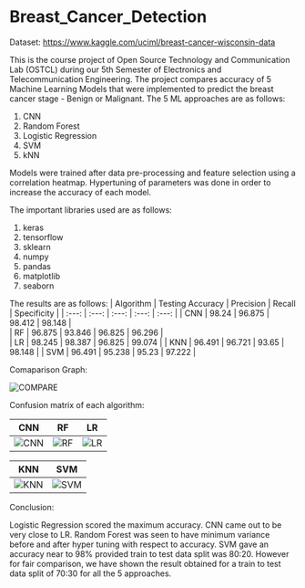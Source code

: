# Breast_Cancer_Detection
Dataset: https://www.kaggle.com/uciml/breast-cancer-wisconsin-data

This is the course project of Open Source Technology and Communication Lab (OSTCL) during our 5th Semester of Electronics and Telecommunication Engineering. The project compares accuracy of 5 Machine Learning Models that were implemented to predict the breast cancer stage - Benign or Malignant. The 5 ML approaches are as follows:
1. CNN
2. Random Forest
3. Logistic Regression
4. SVM
5. kNN

Models were trained after data pre-processing and feature selection using a correlation heatmap. Hypertuning of parameters was done in order to increase the accuracy of each model.

The important libraries used are as follows:
1. keras
2. tensorflow
3. sklearn
4. numpy
5. pandas
6. matplotlib
7. seaborn

The results are as follows:
| Algorithm      | Testing Accuracy | Precision      | Recall         | Specificity    |
|     :---:      |     :---:        |      :---:     |     :---:      |      :---:     | 
| CNN            |     98.24        |        96.875  | 98.412         |     98.148     |       
| RF             |     96.875       |        93.846  | 96.825         |     96.296     |  
| LR             |     98.245       |        98.387  | 96.825         |     99.074     |
| KNN            |     96.491       |        96.721  | 93.65          |     98.148     | 
| SVM            |     96.491       |        95.238  | 95.23          |     97.222     |

Comaparison Graph:

![COMPARE](https://user-images.githubusercontent.com/58266816/121813768-2f3d5080-cc8b-11eb-8f14-97561b46dc44.png)

Confusion matrix of each algorithm:

| CNN         | RF            | LR            |
| -------------- | -------------- | -------------- | 
| ![CNN](https://user-images.githubusercontent.com/58266816/121812879-40845e00-cc87-11eb-9154-252fbbfc3197.png)| ![RF](https://user-images.githubusercontent.com/58266816/121812899-5d209600-cc87-11eb-9fa5-450ab765901b.png) | ![LR](https://user-images.githubusercontent.com/58266816/121812952-95c06f80-cc87-11eb-9f07-b35c14b77ea4.png) |



| KNN                      | SVM                    |
| -------------- | -------------- |
| ![KNN](https://user-images.githubusercontent.com/58266816/121813004-cef8df80-cc87-11eb-8e04-acea93dc69b0.png) | ![SVM](https://user-images.githubusercontent.com/58266816/121813021-e506a000-cc87-11eb-813b-182bed7d9951.png) | 

Conclusion:

Logistic Regression scored the maximum accuracy. CNN came out to be very close to LR. Random Forest was seen to have minimum variance before and after hyper tuning with respect to accuracy. SVM gave an accuracy near to 98% provided train to test data split was 80:20. However for fair comparison, we have shown the result obtained for a train to test data split of 70:30 for all the 5 approaches.
